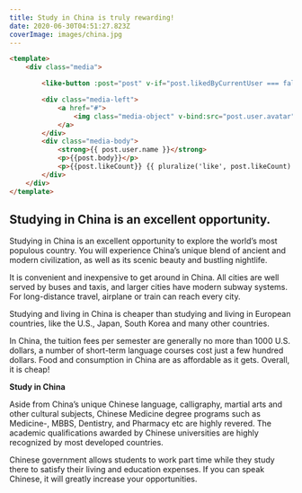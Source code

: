 ```yaml
---
title: Study in China is truly rewarding!
date: 2020-06-30T04:51:27.823Z
coverImage: images/china.jpg
---
```

```html
<template>
    <div class="media">

        <like-button :post="post" v-if="post.likedByCurrentUser === false && "></like-button>  {{--I want to comment this but I get an error from the gulp watch: post.canBeLikedByCurrentUser === true--}}

        <div class="media-left">
            <a href="#">
                <img class="media-object" v-bind:src="post.user.avatar" v-bind:title="post.user.name + ' image from Gravatar'">
            </a>
        </div>
        <div class="media-body">
            <strong>{{ post.user.name }}</strong>
            <p>{{post.body}}</p>
            <p>{{post.likeCount}} {{ pluralize('like', post.likeCount) }}</p>
        </div>
    </div>
</template> 
```

<!--StartFragment-->

## Studying in China is an excellent opportunity.

Studying in China is an excellent opportunity to explore the world’s most populous country. You will experience China’s unique blend of ancient and modern civilization, as well as its scenic beauty and bustling nightlife.

It is convenient and inexpensive to get around in China. All cities are well served by buses and taxis, and larger cities have modern subway systems. For long-distance travel, airplane or train can reach every city.

Studying and living in China is cheaper than studying and living in European countries, like the U.S., Japan, South Korea and many other countries.

In China, the tuition fees per semester are generally no more than 1000 U.S. dollars, a number of short-term language courses cost just a few hundred dollars. Food and consumption in China are as affordable as it gets. Overall, it is cheap!

**Study in China**

Aside from China’s unique Chinese language, calligraphy, martial arts and other cultural subjects, Chinese Medicine degree programs such as Medicine-, MBBS, Dentistry, and Pharmacy etc are highly revered. The academic qualifications awarded by Chinese universities are highly recognized by most developed countries.

Chinese government allows students to work part time while they study there to satisfy their living and education expenses. If you can speak Chinese, it will greatly increase your opportunities.

<!--EndFragment-->